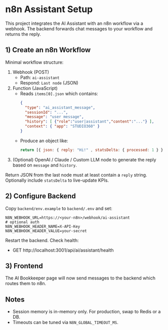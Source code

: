 # n8n Assistant Setup

This project integrates the AI Assistant with an n8n workflow via a webhook. The backend forwards chat messages to your workflow and returns the reply.

## 1) Create an n8n Workflow

Minimal workflow structure:

1. Webhook (POST)
   - Path: `ai-assistant`
   - Respond: `Last node` (JSON)
2. Function (JavaScript)
   - Reads `items[0].json` which contains:
     ```json
     {
       "type": "ai_assistant_message",
       "sessionId": "...",
       "message": "user message",
       "history": [ {"role":"user|assistant","content":"..."} ],
       "context": { "app": "STUDIO360" }
     }
     ```
   - Produce an object like:
     ```js
     return [{ json: { reply: "Hi!" , statsDelta: { processed: 1 } } }];
     ```
3. (Optional) OpenAI / Claude / Custom LLM node to generate the reply based on `message` and `history`.

Return JSON from the last node must at least contain a `reply` string. Optionally include `statsDelta` to live-update KPIs.

## 2) Configure Backend

Copy `backend/env.example` to `backend/.env` and set:

```
N8N_WEBHOOK_URL=https://<your-n8n>/webhook/ai-assistant
# optional auth
N8N_WEBHOOK_HEADER_NAME=X-API-Key
N8N_WEBHOOK_HEADER_VALUE=your-secret
```

Restart the backend. Check health:

- GET http://localhost:3001/api/ai/assistant/health

## 3) Frontend

The AI Bookkeeper page will now send messages to the backend which routes them to n8n.

## Notes

- Session memory is in-memory only. For production, swap to Redis or a DB.
- Timeouts can be tuned via `N8N_GLOBAL_TIMEOUT_MS`.
